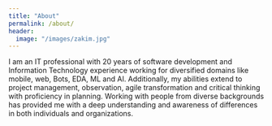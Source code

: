 ```yaml
---
title: "About"
permalink: /about/
header:
  image: "/images/zakim.jpg"
---
```


I am an IT professional with 20 years of software development and Information Technology experience working for diversified domains like mobile, web, Bots, EDA, ML and AI. Additionally, my abilities extend to project management, observation, agile transformation and critical thinking with proficiency in planning. Working with people from diverse backgrounds has provided me with a deep understanding and awareness of differences in both individuals and organizations.
